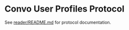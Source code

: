 # Convo User Profiles Protocol

See [reader/README.md](reader/README.md) for protocol documentation.

